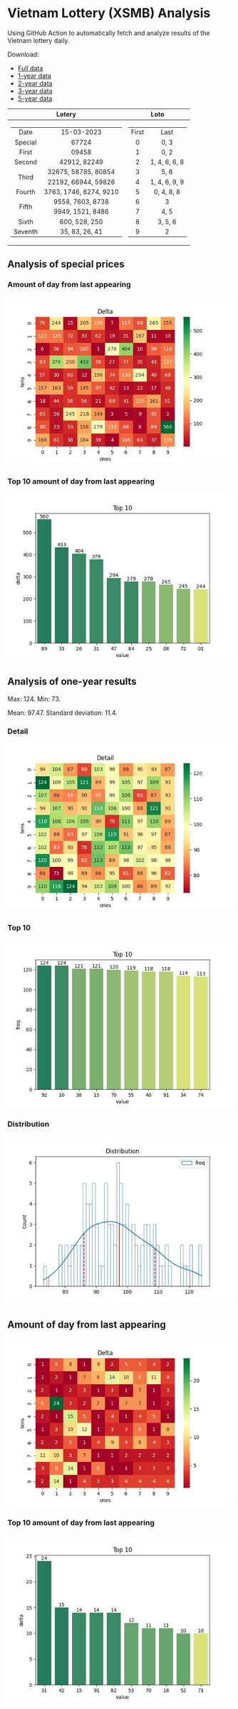# Vietnam Lottery (XSMB) Analysis

Using GitHub Action to automatically fetch and analyze results of the Vietnam lottery daily.

Download:

* [Full data](https://raw.githubusercontent.com/khiemdoan/vietnam-lottery-xsmb-analysis/main/results/xsmb.csv)
* [1-year data](https://raw.githubusercontent.com/khiemdoan/vietnam-lottery-xsmb-analysis/main/results/xsmb_1_year.csv)
* [2-year data](https://raw.githubusercontent.com/khiemdoan/vietnam-lottery-xsmb-analysis/main/results/xsmb_2_year.csv)
* [3-year data](https://raw.githubusercontent.com/khiemdoan/vietnam-lottery-xsmb-analysis/main/results/xsmb_3_year.csv)
* [5-year data](https://raw.githubusercontent.com/khiemdoan/vietnam-lottery-xsmb-analysis/main/results/xsmb_5_year.csv)

| Lotery      | Loto |
| :-----------: | :-----------: |
| <table><tr><td>Date</td><td>15-03-2023</td></tr><tr><td>Special</td><td>67724</td></tr><tr><td>First</td><td>09458</td></tr><tr><td>Second</td><td>42912, 82249</td></tr><tr><td rowspan="2">Third</td><td>32675, 58785, 80854</td></tr><tr><td>22192, 66944, 59826</td></tr><tr><td>Fourth</td><td>3763, 1746, 8274, 9210</td></tr><tr><td rowspan="2">Fifth</td><td>9558, 7603, 8738</td></tr><tr><td>9949, 1521, 8486</td></tr><tr><td>Sixth</td><td>600, 528, 250</td></tr><tr><td>Seventh</td><td>35, 83, 26, 41</td></tr></table> | <table><tr><td>First</td><td>Last</td></tr><tr><td>0</td><td>0, 3</td></tr><tr><td>1</td><td>0, 2</td></tr><tr><td>2</td><td>1, 4, 6, 6, 8</td></tr><tr><td>3</td><td>5, 8</td></tr><tr><td>4</td><td>1, 4, 6, 9, 9</td></tr><tr><td>5</td><td>0, 4, 8, 8</td></tr><tr><td>6</td><td>3</td></tr><tr><td>7</td><td>4, 5</td></tr><tr><td>8</td><td>3, 5, 6</td></tr><tr><td>9</td><td>2</td></tr></table> |


<h2>Analysis of special prices</h2>

<h3>Amount of day from last appearing</h3>

![Delta](images/special_delta.jpg)

<h3>Top 10 amount of day from last appearing</h3>

![Delta top 10](images/special_delta_top_10.jpg)

<h2>Analysis of one-year results</h2>

Max: 124. Min: 73.

Mean: 97.47. Standard deviation: 11.4.

<h3>Detail</h3>

![Detail](images/heatmap.jpg)

<h3>Top 10</h3>

![Top 10](images/top-10.jpg)

<h3>Distribution</h3>

![Distribution](images/distribution.jpg)

<h2>Amount of day from last appearing</h2>

![Delta](images/delta.jpg)

<h3>Top 10 amount of day from last appearing</h3>

![Delta top 10](images/delta_top_10.jpg)